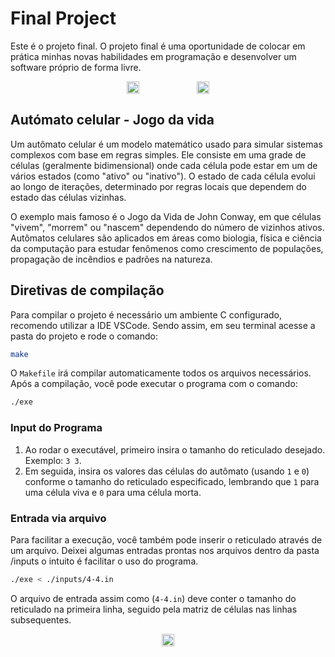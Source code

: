 # Final Project

Este é o projeto final. O projeto final é uma oportunidade de colocar em prática minhas novas habilidades em programação e desenvolver um software próprio de forma livre.

<div align="center" style="display: flex; justify-content: center;">
    <img src="https://github.com/user-attachments/assets/3a883f9f-0025-433d-a36b-933c61d96e41" style="width: 20%;">
    &nbsp;&nbsp;&nbsp;
    <img src="https://github.com/user-attachments/assets/45ba926d-a54b-4000-a4ce-16d668e3886f" style="width: 20%;">
</div>

## Autómato celular - Jogo da vida

Um autômato celular é um modelo matemático usado para simular sistemas complexos com base em regras simples. Ele consiste em uma grade de células (geralmente bidimensional) onde cada célula pode estar em um de vários estados (como "ativo" ou "inativo"). O estado de cada célula evolui ao longo de iterações, determinado por regras locais que dependem do estado das células vizinhas.

O exemplo mais famoso é o Jogo da Vida de John Conway, em que células "vivem", "morrem" ou "nascem" dependendo do número de vizinhos ativos. Autômatos celulares são aplicados em áreas como biologia, física e ciência da computação para estudar fenômenos como crescimento de populações, propagação de incêndios e padrões na natureza.

## Diretivas de compilação

Para compilar o projeto é necessário um ambiente C configurado, recomendo utilizar a IDE VSCode. Sendo assim, em seu terminal acesse a pasta do projeto e rode o comando:

```bash
make
```

O `Makefile` irá compilar automaticamente todos os arquivos necessários. Após a compilação, você pode executar o programa com o comando:

```bash
./exe
```

### Input do Programa

1. Ao rodar o executável, primeiro insira o tamanho do reticulado desejado. Exemplo: `3 3`.
2. Em seguida, insira os valores das células do autômato (usando `1` e `0`) conforme o tamanho do reticulado especificado, lembrando que `1` para uma célula viva e `0` para uma célula morta.

### Entrada via arquivo

Para facilitar a execução, você também pode inserir o reticulado através de um arquivo.
Deixei algumas entradas prontas nos arquivos dentro da pasta /inputs o intuito é facilitar o uso do programa.

```bash
./exe < ./inputs/4-4.in
```
O arquivo de entrada assim como (`4-4.in`) deve conter o tamanho do reticulado na primeira linha, seguido pela matriz de células nas linhas subsequentes.

<div align="center" style="display: flex; justify-content: center;">
    <img src="https://github.com/user-attachments/assets/aa24ffa4-7003-4f6e-8be8-de9c988ef597" style="width: 20%;">
</div>





